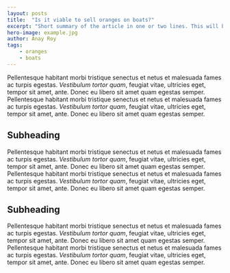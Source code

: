 ```yaml
---
layout: posts
title:  "Is it viable to sell oranges on boats?"
excerpt: "Short summary of the article in one or two lines. This will be also be visible on social media shares and menus."
hero-image: example.jpg
author: Anay Roy
tags:
    - oranges
    - boats
---
```


Pellentesque habitant morbi tristique senectus et netus et malesuada fames ac turpis egestas. _Vestibulum tortor quam_, feugiat vitae, ultricies eget, tempor sit amet, ante. Donec eu libero sit amet quam egestas semper. 
Pellentesque habitant morbi tristique senectus et netus et malesuada fames ac turpis egestas. _Vestibulum tortor quam_, feugiat vitae, ultricies eget, tempor sit amet, ante. Donec eu libero sit amet quam egestas semper. 
## Subheading
Pellentesque habitant morbi tristique senectus et netus et malesuada fames ac turpis egestas. _Vestibulum tortor quam_, feugiat vitae, ultricies eget, tempor sit amet, ante. Donec eu libero sit amet quam egestas semper. 
Pellentesque habitant morbi tristique senectus et netus et malesuada fames ac turpis egestas. _Vestibulum tortor quam_, feugiat vitae, ultricies eget, tempor sit amet, ante. Donec eu libero sit amet quam egestas semper. 
## Subheading
Pellentesque habitant morbi tristique senectus et netus et malesuada fames ac turpis egestas. _Vestibulum tortor quam_, feugiat vitae, ultricies eget, tempor sit amet, ante. Donec eu libero sit amet quam egestas semper. 
Pellentesque habitant morbi tristique senectus et netus et malesuada fames ac turpis egestas. _Vestibulum tortor quam_, feugiat vitae, ultricies eget, tempor sit amet, ante. Donec eu libero sit amet quam egestas semper. 
